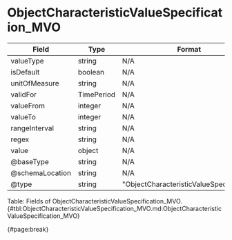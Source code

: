 <!--
    ATTENTION: This file was generated via gradle!
               Do NOT manually edit this file! Any such changes will be overwritten!
-->

# ObjectCharacteristicValueSpecification_MVO

| Field | Type | Format | Required |
| ------- | ------- | ------- | --- |
| valueType | string | N/A | No |
| isDefault | boolean | N/A | No |
| unitOfMeasure | string | N/A | No |
| validFor | TimePeriod | N/A | No |
| valueFrom | integer | N/A | No |
| valueTo | integer | N/A | No |
| rangeInterval | string | N/A | No |
| regex | string | N/A | No |
| value | object | N/A | No |
| @baseType | string | N/A | No |
| @schemaLocation | string | N/A | No |
| @type | string | "ObjectCharacteristicValueSpecification" | Yes |

Table: Fields of ObjectCharacteristicValueSpecification_MVO. {#tbl:ObjectCharacteristicValueSpecification_MVO.md:ObjectCharacteristicValueSpecification_MVO}

{#page:break}
